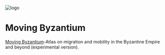 ![logo](/logo.svg)

# Moving Byzantium

[Moving Byzantium](https://rapp.univie.ac.at/)\-Atlas on migration and mobility in the Byzantine Empire and beyond (experimental version).
